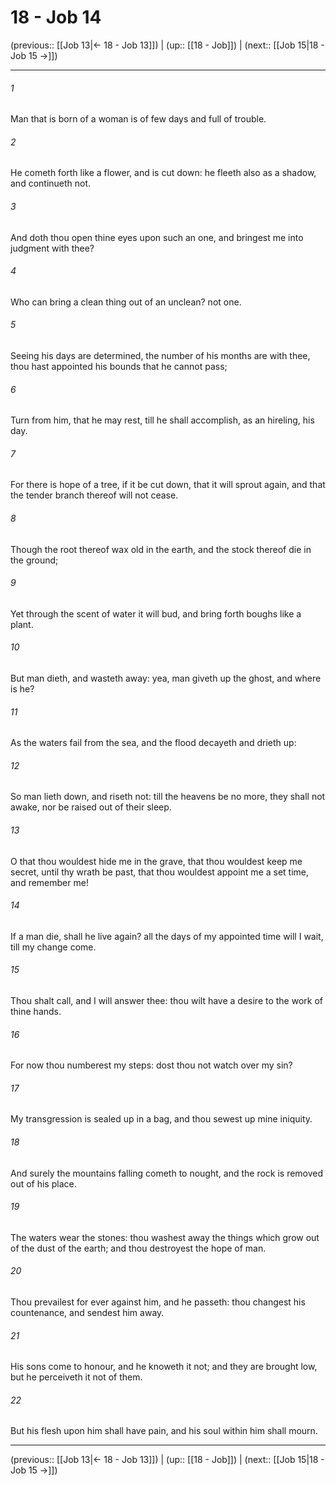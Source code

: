 # 18 - Job 14

(previous:: [[Job 13|← 18 - Job 13]]) | (up:: [[18 - Job]]) | (next:: [[Job 15|18 - Job 15 →]])

***


###### 1 
Man that is born of a woman is of few days and full of trouble. 

###### 2 
He cometh forth like a flower, and is cut down: he fleeth also as a shadow, and continueth not. 

###### 3 
And doth thou open thine eyes upon such an one, and bringest me into judgment with thee? 

###### 4 
Who can bring a clean thing out of an unclean? not one. 

###### 5 
Seeing his days are determined, the number of his months are with thee, thou hast appointed his bounds that he cannot pass; 

###### 6 
Turn from him, that he may rest, till he shall accomplish, as an hireling, his day. 

###### 7 
For there is hope of a tree, if it be cut down, that it will sprout again, and that the tender branch thereof will not cease. 

###### 8 
Though the root thereof wax old in the earth, and the stock thereof die in the ground; 

###### 9 
Yet through the scent of water it will bud, and bring forth boughs like a plant. 

###### 10 
But man dieth, and wasteth away: yea, man giveth up the ghost, and where is he? 

###### 11 
As the waters fail from the sea, and the flood decayeth and drieth up: 

###### 12 
So man lieth down, and riseth not: till the heavens be no more, they shall not awake, nor be raised out of their sleep. 

###### 13 
O that thou wouldest hide me in the grave, that thou wouldest keep me secret, until thy wrath be past, that thou wouldest appoint me a set time, and remember me! 

###### 14 
If a man die, shall he live again? all the days of my appointed time will I wait, till my change come. 

###### 15 
Thou shalt call, and I will answer thee: thou wilt have a desire to the work of thine hands. 

###### 16 
For now thou numberest my steps: dost thou not watch over my sin? 

###### 17 
My transgression is sealed up in a bag, and thou sewest up mine iniquity. 

###### 18 
And surely the mountains falling cometh to nought, and the rock is removed out of his place. 

###### 19 
The waters wear the stones: thou washest away the things which grow out of the dust of the earth; and thou destroyest the hope of man. 

###### 20 
Thou prevailest for ever against him, and he passeth: thou changest his countenance, and sendest him away. 

###### 21 
His sons come to honour, and he knoweth it not; and they are brought low, but he perceiveth it not of them. 

###### 22 
But his flesh upon him shall have pain, and his soul within him shall mourn.

***

(previous:: [[Job 13|← 18 - Job 13]]) | (up:: [[18 - Job]]) | (next:: [[Job 15|18 - Job 15 →]])
